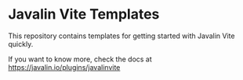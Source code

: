 # Javalin Vite Templates
This repository contains templates for getting started with Javalin Vite quickly.

If you want to know more, check the docs at https://javalin.io/plugins/javalinvite
